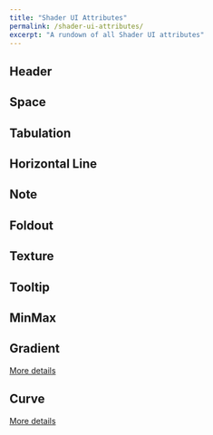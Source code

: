 ```yaml
---
title: "Shader UI Attributes"
permalink: /shader-ui-attributes/
excerpt: "A rundown of all Shader UI attributes"
---
```


## Header

## Space

## Tabulation

## Horizontal Line

## Note

## Foldout

## Texture

## Tooltip

## MinMax

## Gradient
[More details](../gradient)

## Curve
[More details](../curve)
